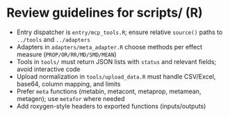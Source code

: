 # Review guidelines for scripts/ (R)

- Entry dispatcher is `entry/mcp_tools.R`; ensure relative `source()` paths to `../tools` and `../adapters`
- Adapters in `adapters/meta_adapter.R` choose methods per effect measure (`PROP/OR/RR/MD/SMD/MEAN`)
- Tools in `tools/` must return JSON lists with `status` and relevant fields; avoid interactive code
- Upload normalization in `tools/upload_data.R` must handle CSV/Excel, base64, column mapping, and limits
- Prefer `meta` functions (metabin, metacont, metaprop, metamean, metagen); use `metafor` where needed
- Add roxygen-style headers to exported functions (inputs/outputs)
